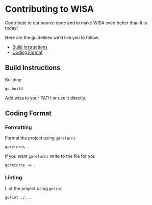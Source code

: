 # Contributing to WISA

Contribute to our source code and to make WISA even better than it is today!

Here are the guidelines we'd like you to follow:

 - [Build Instructions](#instructions)
 - [Coding Format](#format)

## <a name="instructions"></a> Build Instructions

Building:

```go build```

Add wisa to your PATH or use it directly.

## <a name="format"></a> Coding Format

### Formatting

Format the project using `goreturns`

```goreturns .```

if you want `goreturns` write to the file for you

```goreturns -w .```

### Linting

Lint the project using `golint`

```golint ./...```